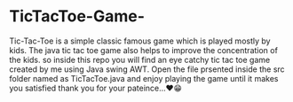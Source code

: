 # TicTacToe-Game-
Tic-Tac-Toe is a simple classic famous game which is played mostly by kids. The java tic tac toe game also helps to improve the concentration of the kids. so inside this repo you will find an eye catchy tic tac toe game created by me using Java swing AWT.
Open the file prsented inside the src folder named as TicTacToe.java and enjoy playing the game until it makes you satisfied 
thank you for your pateince...❤️😁
